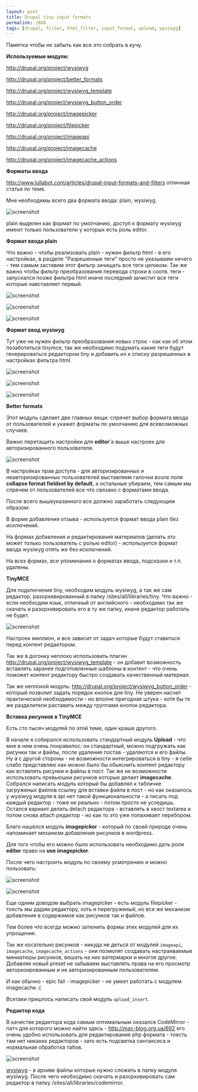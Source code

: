 ```yaml
---
layout: post
title: Drupal tiny input formats
permalink: /680
tags: [drupal, filter, html_filter, input_format, upload, wysiwyg]
---
```


Памятка чтобы не забыть как все это собрать в кучу.

**Используемые модули:**

<http://drupal.org/project/wysiwyg>

<http://drupal.org/project/better_formats>

<http://drupal.org/project/wysiwyg_template>

<http://drupal.org/project/wysiwyg_button_order>

<http://drupal.org/project/imagepicker>

<http://drupal.org/project/filepicker>

<http://drupal.org/project/imageapi>

<http://drupal.org/project/imagecache>

<http://drupal.org/project/imagecache_actions>

**Форматы ввода**

<http://www.lullabot.com/articles/drupal-input-formats-and-filters> отличная статья по теме.

Мне необходимы всего два формата ввода: plain, wysiwyg.

![screenshot](http://mac-blog.org.ua/wp-content/uploads/115.png)

plain выделен как формат по умолчанию, доступ к формату wysiwyg имеют только пользователи у которых есть роль editor.

**Формат ввода plain**

Что важно - чтобы реализовать plain - нужен фильтр html - в его настройках, в разделе "Разрешенные теги" просто не указываем ничего - тем самым заставим этот фильтр зачищать все теги целиком. Так же важно чтобы фильтр преобразования перевода строки в соотв. теги - запускался позже фильтра html иначе последний зачистит все теги которые навставляет первый.

![screenshot](http://mac-blog.org.ua/wp-content/uploads/27.png)

![screenshot](http://mac-blog.org.ua/wp-content/uploads/33.png)

![screenshot](http://mac-blog.org.ua/wp-content/uploads/42.png)

**Формат ввод wysiwyg**

Тут уже не нужен фильтр преобразования новых строк - как как об этом позаботиться tinymce, так же необходимо подумать какие теги будут генерироваться редактором tiny и добавить их к списку разрешенных в настройках фильтра html.

![screenshot](http://mac-blog.org.ua/wp-content/uploads/52.png)

![screenshot](http://mac-blog.org.ua/wp-content/uploads/61.png)

![screenshot](http://mac-blog.org.ua/wp-content/uploads/72.png)

**Better formats**

Этот модуль сделает две главных вещи: спрячет выбор формата ввода от пользователей и укажет форматы по умолчанию для всевозможных случаев.

Важно перетащить настройки для **editor**'а выше настроек для авторизированного пользователя.

![screenshot](http://mac-blog.org.ua/wp-content/uploads/81.png)

В настройках прав доступа - для авторизированных и неавторизированных пользователей выставляем галочки возле поля **collapse format fieldset by default**, а остальные убираем, тем самым мы спрячем от пользователей все что связано с форматами ввода.

После всего вышеуказанного все должно заработать следующим образом:

В форме добавления отзыва - используется формат ввода plain без исключений.

На формах добавления и редактирования материалов (делать это может только пользователь с ролью editor) - используется формат ввода wysiwyg отять же без исключений.

На всех формах, все упоминания о форматах ввода, подсказки и т.п. удалены.

**TinyMCE**

Для подключения tiny, необходим модуль wysiwyg, а так же сам редактор, разорхивированный в папку /sites/all/libraries/tiny. Что важно - если необходим язык, отличный от английского - необходимо так же скачать и разорхивировать его в ту же папку, иначе редактор работать не будет.

![screenshot](http://mac-blog.org.ua/wp-content/uploads/91.png)

Настроек миллион, и все зависит от задач которые будут ставиться перед контент редактором.

Так же в догонку неплохо использовать плагин <http://drupal.org/project/wysiwyg_template> - он добавит возможность вставлять заранее подготовленные шаблоны в контент - что очень поможет контент редактору быстро создавать качественный материал.

Так же неплохой модуль: <http://drupal.org/project/wysiwyg_button_order> - который позволит задать порядок кнопок для tiny. Не уверен насчет практической необходимости - но вполне пригодная штука - хотя бы те же разделители раставить между группами кнопок редактора.

**Вставка рисунков в TinyMCE**

Есть сто тысяч модулей по этой теме, один краше другого.

В начале я собирался использовать стандартный модуль **Upload** - что мне в нем очень понравилос: он стандартный, можно подгружать как рисунки так и файлы, после удаления постав - удаляются и его файлы. Ну а с другой стороны - не возможности интегрироваться в tiny - я себе слабо представляю как можно было бы обьяснить контент редактору как вставлять рисунки и файлы в пост. Так же не возможности использовать превьюшки рисунков которые делает **imagecache**. Собрался написать модуль который бы добавлял к табличке загруженых файлов ссылку для вставки файла в пост - но как оказалось у wysiwyg модуля в api нет такой функциональности - а писать под каждый редактор - тоже не реально - потом просто не уследишь. Остался вариант делать detach редактора - вставлять в хвост textarea и потом снова attach редактор - но как то это уже попахивает перебором.

Благо нашелся модуль **imagepicker** - который по своей природе очень напоминает механизм добавления рисунков в wordpress.

Для того чтобы его можно было использовать необходимо дать роли **editor** право на **use imagepicker**.

После чего настроить модуль по своему усмотрению и можно пользовать:

![screenshot](http://mac-blog.org.ua/wp-content/uploads/121.png)

![screenshot](http://mac-blog.org.ua/wp-content/uploads/131.png)

Еще одним доводом выбрать imagepicker - есть модуль filepicker - тоесть мы дадим редактору, хоть и перегруженый, но все же механизм добавления в содержимое как рисунков так и файлов.

Тем более что всегда можно затюнить формы этих модулей для их упрощения.

Так же косательно рисунков - никуда не деться от модулей `imageapi`, `imagecache`, `imagecache_actions` - они позмолят создавать настраиваемые миниатюры рисунков, вешать на них ватермарки и многое другое. Добавляя новый preset не забываем выставлять права на его просмотр авторизированным и не авторизированным пользователям.

И как обычно - epic fail - imagepicker - не умеет работать с модулем imagecache :(

Всетаки пришлось написать свой модуль `upload_insert`.

**Редактор кода**

В качестве редактора кода самым оптимальным оказался CodeMirror - патч для которого можно найти здесь - <http://mac-blog.org.ua/692> его очень удобно использовать для редактирования php формата - тоесть там нет никаких редакторов - зато есть подсветка синтаксиса и нормальная обработка табов.

![screenshot](http://mac-blog.org.ua/wp-content/uploads/116.png)

[wysiwyg](http://mac-blog.org.ua/wp-content/uploads/wysiwyg.zip) - в архиве файлы которые нужно сложить в папку модуля wysiwyg. После чего необходимо скачать и разорхивировать сам редактор в папку /sites/all/libraries/codemirror.
